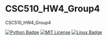 # CSC510_HW4_Group4
CSC510_HW4_Group4

[![Python Badge](https://img.shields.io/badge/Python-14354C?style=for-the-badge&logo=python&logoColor=yellow)](https://www.python.org/)
[![MIT License](https://img.shields.io/badge/License-MIT-yellow?style=for-the-badge)](https://opensource.org/licenses/MIT)
[![Linux Badge](https://img.shields.io/badge/Linux-FCC624?style=for-the-badge&logo=linux&logoColor=white&color=purple)](https://www.kernel.org/)
